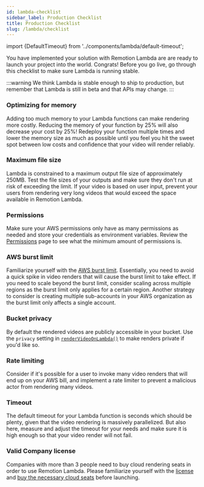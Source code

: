```yaml
---
id: lambda-checklist
sidebar_label: Production Checklist
title: Production Checklist
slug: /lambda/checklist
---
```


import {DefaultTimeout} from '../components/lambda/default-timeout';

You have implemented your solution with Remotion Lambda are are ready to launch your project into the world. Congrats!
Before you go live, go through this checklist to make sure Lambda is running stable.

:::warning
We think Lambda is stable enough to ship to production, but remember that Lambda is still in beta and that APIs may change.
:::

### Optimizing for memory

Adding too much memory to your Lambda functions can make rendering more costly. Reducing the memory of your function by 25% will also decrease your cost by 25%! Redeploy your function multiple times and lower the memory size as much as possible until you feel you hit the sweet spot between low costs and confidence that your video will render reliably.

### Maximum file size

Lambda is constrained to a maximum output file size of approximately 250MB. Test the file sizes of your outputs and make sure they don't run at risk of exceeding the limit.
If your video is based on user input, prevent your users from rendering very long videos that would exceed the space available in Remotion Lambda.

### Permissions

Make sure your AWS permissions only have as many permissions as needed and store your credentials as environment variables. Review the [Permissions](/docs/lambda/permissions) page to see what the minimum amount of permissions is.

### AWS burst limit

Familiarize yourself with the [AWS burst limit](https://docs.aws.amazon.com/lambda/latest/dg/invocation-scaling.html). Essentially, you need to avoid a quick spike in video renders that will cause the burst limit to take effect. If you need to scale beyond the burst limit, consider scaling across multiple regions as the burst limit only applies for a certain region. Another strategy to consider is creating multiple sub-accounts in your AWS organization as the burst limit only affects a single account.

### Bucket privacy

By default the rendered videos are publicly accessible in your bucket. Use the `privacy` setting in [`renderVideoOnLambda()`](/docs/lambda/rendervideoonlambda) to make renders private if you'd like so.

### Rate limiting

Consider if it's possible for a user to invoke many video renders that will end up on your AWS bill, and implement a rate limiter to prevent a malicious actor from rendering many videos.

### Timeout

The default timeout for your Lambda function is <DefaultTimeout /> seconds which should be plenty, given that the video rendering is massively parallelized. But also here, measure and adjust the timeout for your needs and make sure it is high enough so that your video render will not fail.

### Valid Company license

Companies with more than 3 people need to buy cloud rendering seats in order to use Remotion Lambda. Please familiarize yourself with the [license](https://github.com/remotion-dev/remotion/blob/main/LICENSE.md) and [buy the necessary cloud seats](https://companies.remotion.dev/) before launching.
